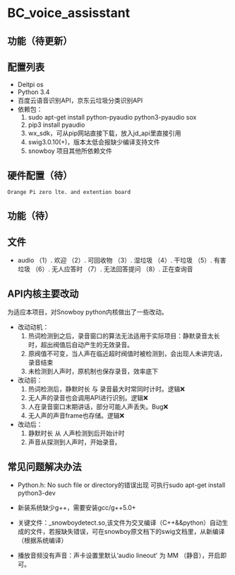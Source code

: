 # BC_voice_assisstant
## 功能（待更新）

## 配置列表 
- Deitpi os
- Python 3.4
- 百度云语音识别API，京东云垃圾分类识别API
- 依赖包：
  1. sudo apt-get install python-pyaudio python3-pyaudio sox
  2. pip3 install pyaudio
  3. wx_sdk，可从pip网站直接下载，放入jd_api里直接引用
  4. swig3.0.10(+)，版本太低会报缺少编译支持文件
  5. snowboy 项目其他所依赖文件
## 硬件配置（待）
    Orange Pi zero lte. and extention board
## 功能（待）
## 文件
 - audio
   （1）. 欢迎
   （2）. 可回收物
   （3）. 湿垃圾
   （4）. 干垃圾
   （5）. 有害垃圾
   （6）. 无人应答时
   （7）. 无法回答提问
   （8）. 正在查询音
## API内核主要改动
为适应本项目，对Snowboy python内核做出了一些改动。
 - 改动动机：
   1. 热词检测到之后，录音窗口的算法无法适用于实际项目：静默录音太长时，超出阀值后自动产生的无效录音。
   2. 原阀值不可变，当人声在临近超时阀值时被检测到，会出现人未讲完话，录音结束
   3. 未检测到人声时，原机制也保存录音，效率底下
 - 改动前：    
   1. 热词检测后，静默时长 与 录音最大时常同时计时。逻辑❌
   2. 无人声的录音也会调用API进行识别。逻辑❌
   3. 人在录音窗口末期讲话，部分可能人声丢失。Bug❌
   4. 无人声的声音frame也存储。逻辑❌
 - 改动后：
   1. 静默时长 从 人声检测到后开始计时
   2. 声音从探测到人声时，开始录音。
## 常见问题解决办法
- Python.h: No such file or directory的错误出现
可执行sudo apt-get install python3-dev

- 新装系统缺少g++，需要安装gcc/g++5.0+ 
- 关键文件：_snowboydetect.so,该文件为交叉编译（C++&&python）自动生成的文件，若报缺失错误，可在snowboy原文档下的swig文档里，从新编译（根据系统编译）
- 播放音频没有声音：声卡设置里默认‘audio lineout' 为 MM （静音），开启即可。

